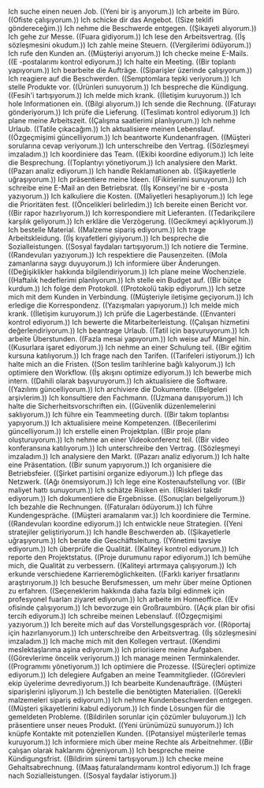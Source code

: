 Ich suche einen neuen Job. ((Yeni bir iş arıyorum.))
Ich arbeite im Büro. ((Ofiste çalışıyorum.))
Ich schicke dir das Angebot. ((Size teklifi göndereceğim.))
Ich nehme die Beschwerde entgegen. ((Şikayeti alıyorum.))
Ich gehe zur Messe. ((Fuara gidiyorum.))
Ich lese den Arbeitsvertrag. ((İş sözleşmesini okudum.))
Ich zahle meine Steuern. ((Vergilerimi ödüyorum.))
Ich rufe den Kunden an. ((Müşteriyi arıyorum.))
Ich checke meine E-Mails. ((E -postalarımı kontrol ediyorum.))
Ich halte ein Meeting. ((Bir toplantı yapıyorum.))
Ich bearbeite die Aufträge. ((Siparişler üzerinde çalışıyorum.))
Ich reagiere auf die Beschwerden. ((Semptomlara tepki veriyorum.))
Ich stelle Produkte vor. ((Ürünleri sunuyorum.))
Ich bespreche die Kündigung. ((Fesih'i tartışıyorum.))
Ich melde mich krank. ((İletişim kuruyorum.))
Ich hole Informationen ein. ((Bilgi alıyorum.))
Ich sende die Rechnung. ((Faturayı gönderiyorum.))
Ich prüfe die Lieferung. ((Teslimatı kontrol ediyorum.))
Ich plane meine Arbeitszeit. ((Çalışma saatlerimi planlıyorum.))
Ich nehme Urlaub. ((Tatile çıkacağım.))
Ich aktualisiere meinen Lebenslauf. ((Özgeçmişimi güncelliyorum.))
Ich beantworte Kundenanfragen. ((Müşteri sorularına cevap veriyorum.))
Ich unterschreibe den Vertrag. ((Sözleşmeyi imzaladım.))
Ich koordiniere das Team. ((Ekibi koordine ediyorum.))
Ich leite die Besprechung. ((Toplantıyı yönetiyorum.))
Ich analysiere den Markt. ((Pazarı analiz ediyorum.))
Ich handle Reklamationen ab. ((Şikayetlerle uğraşıyorum.))
Ich präsentiere meine Ideen. ((Fikirlerimi sunuyorum.))
Ich schreibe eine E-Mail an den Betriebsrat. ((İş Konseyi'ne bir e -posta yazıyorum.))
Ich kalkuliere die Kosten. ((Maliyetleri hesaplıyorum.))
Ich lege die Prioritäten fest. ((Öncelikleri belirledim.))
Ich bereite einen Bericht vor. ((Bir rapor hazırlıyorum.))
Ich korrespondiere mit Lieferanten. ((Tedarikçilere karşılık geliyorum.))
Ich erkläre die Verzögerung. ((Gecikmeyi açıklıyorum.))
Ich bestelle Material. ((Malzeme sipariş ediyorum.))
Ich trage Arbeitskleidung. ((İş kıyafetleri giyiyorum.))
Ich bespreche die Sozialleistungen. ((Sosyal faydaları tartışıyorum.))
Ich notiere die Termine. ((Randevuları yazıyorum.))
Ich respektiere die Pausenzeiten. ((Mola zamanlarına saygı duyuyorum.))
Ich informiere über Änderungen. ((Değişiklikler hakkında bilgilendiriyorum.))
Ich plane meine Wochenziele. ((Haftalık hedeflerimi planlıyorum.))
Ich stelle ein Budget auf. ((Bir bütçe kurdum.))
Ich folge dem Protokoll. ((Protokolü takip ediyorum.))
Ich setze mich mit dem Kunden in Verbindung. ((Müşteriyle iletişime geçiyorum.))
Ich erledige die Korrespondenz. ((Yazışmaları yapıyorum.))
Ich melde mich krank. ((İletişim kuruyorum.))
Ich prüfe die Lagerbestände. ((Envanteri kontrol ediyorum.))
Ich bewerte die Mitarbeiterleistung. ((Çalışan hizmetini değerlendiriyorum.))
Ich beantrage Urlaub. ((Tatil için başvuruyorum.))
Ich arbeite Überstunden. ((Fazla mesai yapıyorum.))
Ich weise auf Mängel hin. ((Kusurlara işaret ediyorum.))
Ich nehme an einer Schulung teil. ((Bir eğitim kursuna katılıyorum.))
Ich frage nach den Tarifen. ((Tarifeleri istiyorum.))
Ich halte mich an die Fristen. ((Son teslim tarihlerine bağlı kalıyorum.))
Ich optimiere den Workflow. ((İş akışını optimize ediyorum.))
Ich bewerbe mich intern. ((Dahili olarak başvuruyorum.))
Ich aktualisiere die Software. ((Yazılımı güncelliyorum.))
Ich archiviere die Dokumente. ((Belgeleri arşivlerim.))
Ich konsultiere den Fachmann. ((Uzmana danışıyorum.))
Ich halte die Sicherheitsvorschriften ein. ((Güvenlik düzenlemelerini saklıyorum.))
Ich führe ein Teammeeting durch. ((Bir takım toplantısı yapıyorum.))
Ich aktualisiere meine Kompetenzen. ((Becerilerimi güncelliyorum.))
Ich erstelle einen Projektplan. ((Bir proje planı oluşturuyorum.))
Ich nehme an einer Videokonferenz teil. ((Bir video konferansına katılıyorum.))
Ich unterschreibe den Vertrag. ((Sözleşmeyi imzaladım.))
Ich analysiere den Markt. ((Pazarı analiz ediyorum.))
Ich halte eine Präsentation. ((Bir sunum yapıyorum.))
Ich organisiere die Betriebsfeier. ((Şirket partisini organize ediyorum.))
Ich pflege das Netzwerk. ((Ağı önemsiyorum.))
Ich lege eine Kostenaufstellung vor. ((Bir maliyet hattı sunuyorum.))
Ich schätze Risiken ein. ((Riskleri takdir ediyorum.))
Ich dokumentiere die Ergebnisse. ((Sonuçları belgeliyorum.))
Ich bezahle die Rechnungen. ((Faturaları ödüyorum.))
Ich führe Kundengespräche. ((Müşteri aramalarım var.))
Ich koordiniere die Termine. ((Randevuları koordine ediyorum.))
Ich entwickle neue Strategien. ((Yeni stratejiler geliştiriyorum.))
Ich handle Beschwerden ab. ((Şikayetlerle uğraşıyorum.))
Ich berate die Geschäftsleitung. ((Yönetimi tavsiye ediyorum.))
Ich überprüfe die Qualität. ((Kaliteyi kontrol ediyorum.))
Ich reporte den Projektstatus. ((Proje durumunu rapor ediyorum.))
Ich bemühe mich, die Qualität zu verbessern. ((Kaliteyi artırmaya çalışıyorum.))
Ich erkunde verschiedene Karrieremöglichkeiten. ((Farklı kariyer fırsatlarını araştırıyorum.))
Ich besuche Berufsmessen, um mehr über meine Optionen zu erfahren. ((Seçeneklerim hakkında daha fazla bilgi edinmek için profesyonel fuarları ziyaret ediyorum.))
Ich arbeite im Homeoffice. ((Ev ofisinde çalışıyorum.))
Ich bevorzuge ein Großraumbüro. ((Açık plan bir ofisi tercih ediyorum.))
Ich schreibe meinen Lebenslauf. ((Özgeçmişimi yazıyorum.))
Ich bereite mich auf das Vorstellungsgespräch vor. ((Röportaj için hazırlanıyorum.))
Ich unterschreibe den Arbeitsvertrag. ((İş sözleşmesini imzaladım.))
Ich mache mich mit den Kollegen vertraut. ((Kendimi meslektaşlarıma aşina ediyorum.))
Ich priorisiere meine Aufgaben. ((Görevlerime öncelik veriyorum.))
Ich manage meinen Terminkalender. ((Programımı yönetiyorum.))
Ich optimiere die Prozesse. ((Süreçleri optimize ediyorum.))
Ich delegiere Aufgaben an meine Teammitglieder. ((Görevleri ekip üyelerime devrediyorum.))
Ich bearbeite Kundenaufträge. ((Müşteri siparişlerini işliyorum.))
Ich bestelle die benötigten Materialien. ((Gerekli malzemeleri sipariş ediyorum.))
Ich nehme Kundenbeschwerden entgegen. ((Müşteri şikayetlerini kabul ediyorum.))
Ich finde Lösungen für die gemeldeten Probleme. ((Bildirilen sorunlar için çözümler buluyorum.))
Ich präsentiere unser neues Produkt. ((Yeni ürünümüzü sunuyorum.))
Ich knüpfe Kontakte mit potenziellen Kunden. ((Potansiyel müşterilerle temas kuruyorum.))
Ich informiere mich über meine Rechte als Arbeitnehmer. ((Bir çalışan olarak haklarımı öğreniyorum.))
Ich bespreche meine Kündigungsfrist. ((Bildirim süremi tartışıyorum.))
Ich checke meine Gehaltsabrechnung. ((Maaş faturalandırmamı kontrol ediyorum.))
Ich frage nach Sozialleistungen. ((Sosyal faydalar istiyorum.))
